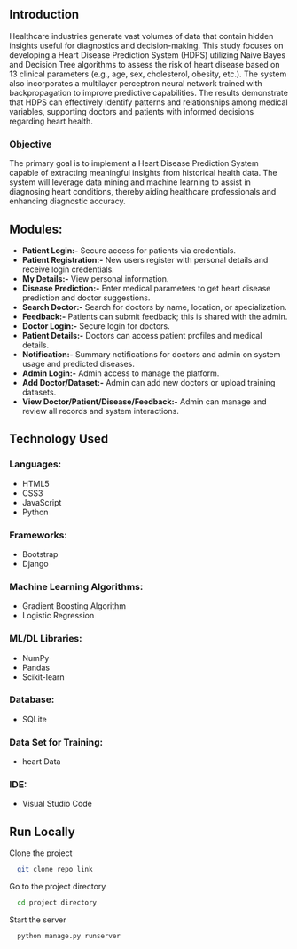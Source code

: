 ## Introduction
<p>
Healthcare industries generate vast volumes of data that contain hidden insights useful for diagnostics and decision-making. This study focuses on developing a Heart Disease Prediction System (HDPS) utilizing Naive Bayes and Decision Tree algorithms to assess the risk of heart disease based on 13 clinical parameters (e.g., age, sex, cholesterol, obesity, etc.). The system also incorporates a multilayer perceptron neural network trained with backpropagation to improve predictive capabilities. The results demonstrate that HDPS can effectively identify patterns and relationships among medical variables, supporting doctors and patients with informed decisions regarding heart health.
</p>


### Objective
<p>
  The primary goal is to implement a Heart Disease Prediction System capable of extracting meaningful insights from historical health data. The system will leverage data mining and machine learning to assist in diagnosing heart conditions, thereby aiding healthcare professionals and enhancing diagnostic accuracy.
</p>

## Modules:
- **Patient Login:-** Secure access for patients via credentials.
- **Patient Registration:-** New users register with personal details and receive login credentials.
- **My Details:-** View personal information.
- **Disease Prediction:-** Enter medical parameters to get heart disease prediction and doctor suggestions.
- **Search Doctor:-** Search for doctors by name, location, or specialization.
- **Feedback:-** Patients can submit feedback; this is shared with the admin.
- **Doctor Login:-** Secure login for doctors.
- **Patient Details:-** Doctors can access patient profiles and medical details.
- **Notification:-** Summary notifications for doctors and admin on system usage and predicted diseases.
- **Admin Login:-** Admin access to manage the platform.
- **Add Doctor/Dataset:-** Admin can add new doctors or upload training datasets.
- **View Doctor/Patient/Disease/Feedback:-** Admin can manage and review all records and system interactions.
  
## Technology Used

### Languages:
- HTML5
- CSS3
- JavaScript
- Python

### Frameworks:
- Bootstrap
- Django

### Machine Learning Algorithms:
- Gradient Boosting Algorithm
- Logistic Regression

### ML/DL Libraries:
- NumPy
- Pandas
- Scikit-learn

### Database:
- SQLite

### Data Set for Training:
- heart Data 

### IDE:
- Visual Studio Code

## Run Locally

Clone the project

```bash
  git clone repo link
```

Go to the project directory

```bash
  cd project directory
```

Start the server

```bash
  python manage.py runserver
```